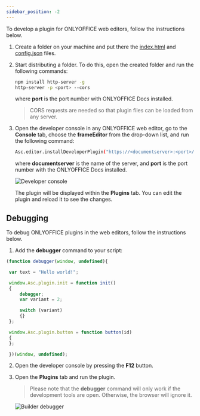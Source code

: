 ```yaml
---
sidebar_position: -2
---
```


To develop a plugin for ONLYOFFICE web editors, follow the instructions below.

1. Create a folder on your machine and put there the [index.html](../../structure/entry-point.md) and [config.json](../../structure/manifest/manifest.md) files.

2. Start distributing a folder. To do this, open the created folder and run the following commands:

   ``` sh
   npm install http-server -g
   http-server -p <port> --cors
   ```

   where **port** is the port number with ONLYOFFICE Docs installed.

   > CORS requests are needed so that plugin files can be loaded from any server.

3. Open the developer console in any ONLYOFFICE web editor, go to the **Console** tab, choose the **frameEditor** from the drop-down list, and run the following command:

   ``` sh
   Asc.editor.installDeveloperPlugin("https://<documentserver>:<port>/config.json");
   ```

   where **documentserver** is the name of the server, and **port** is the port number with the ONLYOFFICE Docs installed.

   ![Developer console](/assets/images/plugins/developer-console.png)

   The plugin will be displayed within the **Plugins** tab. You can edit the plugin and reload it to see the changes.

## Debugging

To debug ONLYOFFICE plugins in the web editors, follow the instructions below.

1. Add the **debugger** command to your script:

<!-- This code snippet is shown in the screenshot. -->

<!-- eslint-skip -->

   ``` ts
   (function debugger(window, undefined){

    var text = "Hello world!";

    window.Asc.plugin.init = function init()
    {
        debugger;
        var variant = 2;

        switch (variant)
        {}
    };

    window.Asc.plugin.button = function button(id)
    {
    };

    })(window, undefined);
   ```

2. Open the developer console by pressing the **F12** button.

3. Open the **Plugins** tab and run the plugin.

   > Please note that the **debugger** command will only work if the development tools are open. Otherwise, the browser will ignore it.
   
   ![Builder debugger](/assets/images/plugins/plugin-debugging.png)
